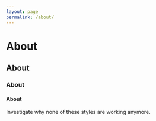 ```yaml
---
layout: page
permalink: /about/
---
```

# About
## About
### About
#### About

Investigate why none of these styles are working anymore.
